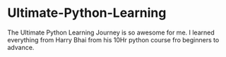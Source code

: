 # Ultimate-Python-Learning
The Ultimate Python Learning Journey is so awesome for me. I learned everything from Harry Bhai from his 10Hr python course fro beginners to advance.
